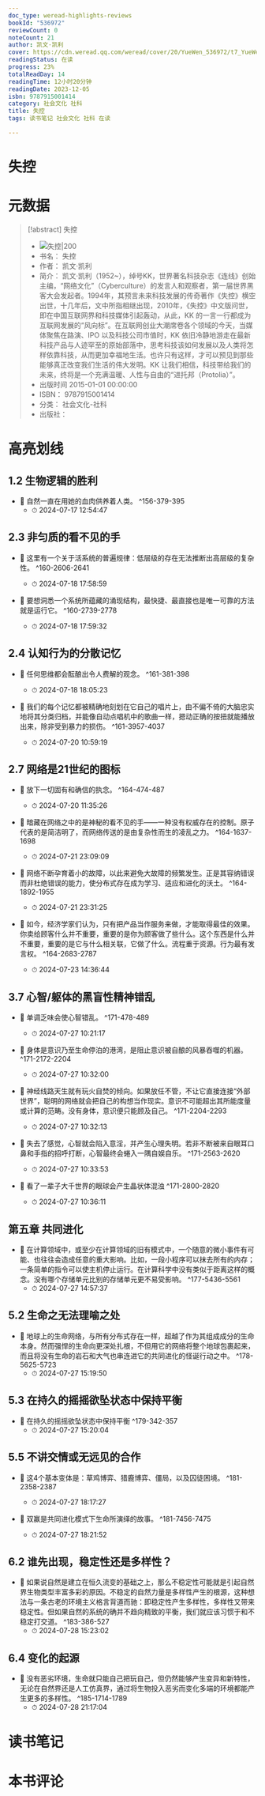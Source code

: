 ```yaml
---
doc_type: weread-highlights-reviews
bookId: "536972"
reviewCount: 0
noteCount: 21
author: 凯文·凯利
cover: https://cdn.weread.qq.com/weread/cover/20/YueWen_536972/t7_YueWen_536972.jpg
readingStatus: 在读
progress: 23%
totalReadDay: 14
readingTime: 12小时20分钟
readingDate: 2023-12-05
isbn: 9787915001414
category: 社会文化 社科
title: 失控
tags: 读书笔记 社会文化 社科 在读

---
```


# 失控

# 元数据
> [!abstract] 失控
> - ![ 失控|200](https://cdn.weread.qq.com/weread/cover/20/YueWen_536972/t7_YueWen_536972.jpg)
> - 书名： 失控
> - 作者： 凯文·凯利
> - 简介： 凯文·凯利（1952~），绰号KK，世界著名科技杂志《连线》创始主编，“网络文化”（Cyberculture）的发言人和观察者，第一届世界黑客大会发起者。1994年，其预言未来科技发展的传奇著作《失控》横空出世，十几年后，文中所指相继出现，2010年，《失控》中文版问世，即在中国互联网界和科技媒体引起轰动，从此，KK 的一言一行都成为互联网发展的“风向标”。在互联网创业大潮席卷各个领域的今天，当媒体聚焦在路演、IPO 以及科技公司市值时，KK 依旧冷静地游走在最新科技产品与人迹罕至的原始部落中，思考科技该如何发展以及人类将怎样依靠科技，从而更加幸福地生活。也许只有这样，才可以预见到那些能够真正改变我们生活的伟大发明。KK 让我们相信，科技带给我们的未来，终将是一个充满温暖、人性与自由的“进托邦（Protolia）”。
> - 出版时间 2015-01-01 00:00:00
> - ISBN： 9787915001414
> - 分类： 社会文化-社科
> - 出版社： 

# 高亮划线

## 1.2 生物逻辑的胜利


- 📌 自然一直在用她的血肉供养着人类。 ^156-379-395
    - ⏱ 2024-07-17 12:54:47 
## 2.3 非匀质的看不见的手


- 📌 这里有一个关于活系统的普遍规律：低层级的存在无法推断出高层级的复杂性。 ^160-2606-2641
    - ⏱ 2024-07-18 17:58:59 

- 📌 要想洞悉一个系统所蕴藏的涌现结构，最快捷、最直接也是唯一可靠的方法就是运行它。 ^160-2739-2778
    - ⏱ 2024-07-18 17:59:32 
## 2.4 认知行为的分散记忆


- 📌 任何思维都会酝酿出令人费解的观念。 ^161-381-398
    - ⏱ 2024-07-18 18:05:23 

- 📌 我们的每个记忆都被精确地刻划在它自己的唱片上，由不偏不倚的大脑忠实地将其分类归档，并能像自动点唱机中的歌曲一样，摁动正确的按扭就能播放出来，除非受到暴力的损伤。 ^161-3957-4037
    - ⏱ 2024-07-20 10:59:19 
## 2.7 网络是21世纪的图标


- 📌 放下一切固有和确信的执念。 ^164-474-487
    - ⏱ 2024-07-20 11:35:26 

- 📌 暗藏在网络之中的是神秘的看不见的手——一种没有权威存在的控制。原子代表的是简洁明了，而网络传送的是由复杂性而生的凌乱之力。 ^164-1637-1698
    - ⏱ 2024-07-21 23:09:09 

- 📌 网络不断孕育着小的故障，以此来避免大故障的频繁发生。正是其容纳错误而非杜绝错误的能力，使分布式存在成为学习、适应和进化的沃土。 ^164-1892-1955
    - ⏱ 2024-07-21 23:31:25 

- 📌 如今，经济学家们认为，只有把产品当作服务来做，才能取得最佳的效果。你卖给顾客什么并不重要，重要的是你为顾客做了些什么。这个东西是什么并不重要，重要的是它与什么相关联，它做了什么。流程重于资源。行为最有发言权。 ^164-2683-2787
    - ⏱ 2024-07-23 14:36:44 
## 3.7 心智/躯体的黑盲性精神错乱


- 📌 单调乏味会使心智错乱。 ^171-478-489
    - ⏱ 2024-07-27 10:21:17 

- 📌 身体是意识乃至生命停泊的港湾，是阻止意识被自酿的风暴吞噬的机器。 ^171-2172-2204
    - ⏱ 2024-07-27 10:32:00 

- 📌 神经线路天生就有玩火自焚的倾向。如果放任不管，不让它直接连接“外部世界”，聪明的网络就会把自己的构想当作现实。意识不可能超出其所能度量或计算的范畴。没有身体，意识便只能顾及自己。 ^171-2204-2293
    - ⏱ 2024-07-27 10:32:13 

- 📌 失去了感觉，心智就会陷入意淫，并产生心理失明。若非不断被来自眼耳口鼻和手指的招呼打断，心智最终会蜷入一隅自娱自乐。 ^171-2563-2620
    - ⏱ 2024-07-27 10:33:53 

- 📌 看了一辈子大千世界的眼球会产生晶状体混浊 ^171-2800-2820
    - ⏱ 2024-07-27 10:36:11 
## 第五章 共同进化


- 📌 在计算领域中，或至少在计算领域的旧有模式中，一个随意的微小事件有可能、也往往会造成任意的重大影响。比如，一段小程序可以抹去所有的内存；一条简单的指令可以使主机停止运行。在计算科学中没有类似于距离这样的概念。没有哪个存储单元比别的存储单元更不易受影响。 ^177-5436-5561
    - ⏱ 2024-07-27 14:57:37 
## 5.2 生命之无法理喻之处


- 📌 地球上的生命网络，与所有分布式存在一样，超越了作为其组成成分的生命本身。然而强悍的生命向更深处扎根，不但用它的网络将整个地球包裹起来，而且将没有生命的岩石和大气也串连进它的共同进化的怪诞行动之中。 ^178-5625-5723
    - ⏱ 2024-07-27 15:19:50 
## 5.3 在持久的摇摇欲坠状态中保持平衡


- 📌 在持久的摇摇欲坠状态中保持平衡 ^179-342-357
    - ⏱ 2024-07-27 15:20:04 
## 5.5 不讲交情或无远见的合作


- 📌 这4个基本变体是：草鸡博弈、猎鹿博弈、僵局，以及囚徒困境。 ^181-2358-2387
    - ⏱ 2024-07-27 18:17:27 

- 📌 双赢是共同进化模式下生命所演绎的故事。 ^181-7456-7475
    - ⏱ 2024-07-27 18:21:52 
## 6.2 谁先出现，稳定性还是多样性？


- 📌 如果说自然是建立在恒久流变的基础之上，那么不稳定性可能就是引起自然界生物类型丰富多彩的原因。不稳定的自然力量是多样性产生的根源，这种想法与一条古老的环境主义格言背道而驰：即稳定性产生多样性，多样性又带来稳定性。但如果自然的系统的确并不趋向精致的平衡，我们就应该习惯于和不稳定打交道。 ^183-386-527
    - ⏱ 2024-07-28 15:23:02 
## 6.4 变化的起源


- 📌 没有恶劣环境，生命就只能自己把玩自己，但仍然能够产生变异和新特性，无论在自然界还是人工仿真界，通过将生物投入恶劣而变化多端的环境都能产生更多的多样性。 ^185-1714-1789
    - ⏱ 2024-07-28 21:17:04 
# 读书笔记

# 本书评论
